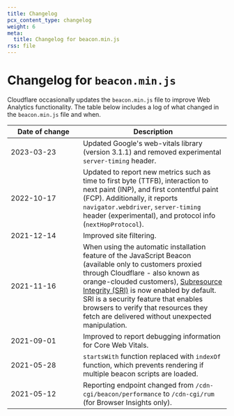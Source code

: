 ```yaml
---
title: Changelog
pcx_content_type: changelog
weight: 6
meta:
  title: Changelog for beacon.min.js
rss: file
---
```


# Changelog for `beacon.min.js`

Cloudflare occasionally updates the `beacon.min.js` file to improve Web Analytics functionality. The table below includes a log of what changed in the `beacon.min.js` file and when.


| <div style="width:150px">Date of change</div> | Description |
| -------------- | ----------- |
| 2023-03-23     | Updated Google's web-vitals library (version 3.1.1) and removed experimental `server-timing` header.
| 2022-10-17     | Updated to report new metrics such as time to first byte (TTFB), interaction to next paint (INP), and first contentful paint (FCP). Additionally, it reports `navigator.webdriver`, `server-timing` header (experimental), and protocol info (`nextHopProtocol`). |
| 2021-12-14     | Improved site filtering. |
| 2021-11-16     | When using the automatic installation feature of the JavaScript Beacon (available only to customers proxied through Cloudflare - also known as orange-clouded customers), [Subresource Integrity (SRI)](https://developer.mozilla.org/en-US/docs/Web/Security/Subresource_Integrity) is now enabled by default. SRI is a security feature that enables browsers to verify that resources they fetch are delivered without unexpected manipulation. |
| 2021-09-01     | Improved to report debugging information for Core Web Vitals. |
| 2021-05-28     | `startsWith` function replaced with `indexOf` function, which prevents rendering if multiple beacon scripts are loaded. |
| 2021-05-12     | Reporting endpoint changed from `/cdn-cgi/beacon/performance` to `/cdn-cgi/rum` (for Browser Insights only). |
